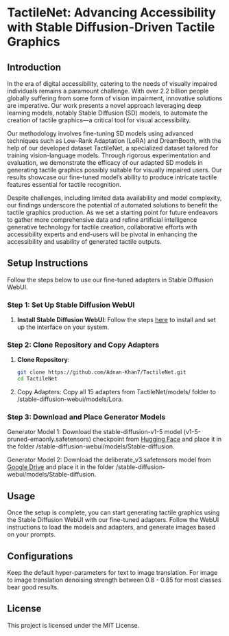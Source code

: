 # TactileNet: Advancing Accessibility with Stable Diffusion-Driven Tactile Graphics

## Introduction

In the era of digital accessibility, catering to the needs of visually impaired individuals remains a paramount challenge. With over 2.2 billion people globally suffering from some form of vision impairment, innovative solutions are imperative. Our work presents a novel approach leveraging deep learning models, notably Stable Diffusion (SD) models, to automate the creation of tactile graphics—a critical tool for visual accessibility.

Our methodology involves fine-tuning SD models using advanced techniques such as Low-Rank Adaptation (LoRA) and DreamBooth, with the help of our developed dataset TactileNet, a specialized dataset tailored for training vision-language models. Through rigorous experimentation and evaluation, we demonstrate the efficacy of our adapted SD models in generating tactile graphics possibly suitable for visually impaired users. Our results showcase our fine-tuned model’s ability to produce intricate tactile features essential for tactile recognition.

Despite challenges, including limited data availability and model complexity, our findings underscore the potential of automated solutions to benefit the tactile graphics production. As we set a starting point for future endeavors to gather more comprehensive data and refine artificial intelligence generative technology for tactile creation, collaborative efforts with accessibility experts and end-users will be pivotal in enhancing the accessibility and usability of generated tactile outputs.

## Setup Instructions

Follow the steps below to use our fine-tuned adapters in Stable Diffusion WebUI.

### Step 1: Set Up Stable Diffusion WebUI

1. **Install Stable Diffusion WebUI**: Follow the steps [here](https://github.com/AUTOMATIC1111/stable-diffusion-webui) to install and set up the interface on your system.

### Step 2: Clone Repository and Copy Adapters

1. **Clone Repository**:
   ```bash
   git clone https://github.com/Adnan-Khan7/TactileNet.git
   cd TactileNet
2. Copy Adapters: Copy all 15 adapters from TactileNet/models/ folder to /stable-diffusion-webui/models/Lora.

### Step 3: Download and Place Generator Models
Generator Model 1: Download the stable-diffusion-v1-5 model (v1-5-pruned-emaonly.safetensors) checkpoint from [Hugging Face](https://huggingface.co/runwayml/stable-diffusion-v1-5/tree/main ) and place it in the folder /stable-diffusion-webui/models/Stable-diffusion.

Generator Model 2: Download the deliberate_v3.safetensors model from [Google Drive](https://drive.google.com/file/d/1bQo3oElYmsCmrcT-EgGeriBGszZmzUgW/view?usp=sharing) and place it in the folder /stable-diffusion-webui/models/Stable-diffusion.

## Usage
Once the setup is complete, you can start generating tactile graphics using the Stable Diffusion WebUI with our fine-tuned adapters. Follow the WebUI instructions to load the models and adapters, and generate images based on your prompts. 

## Configurations
Keep the default hyper-parameters for text to image translation. For image to image translation denoising strength between 0.8 - 0.85 for most classes bear good results.

## License
This project is licensed under the MIT License.
